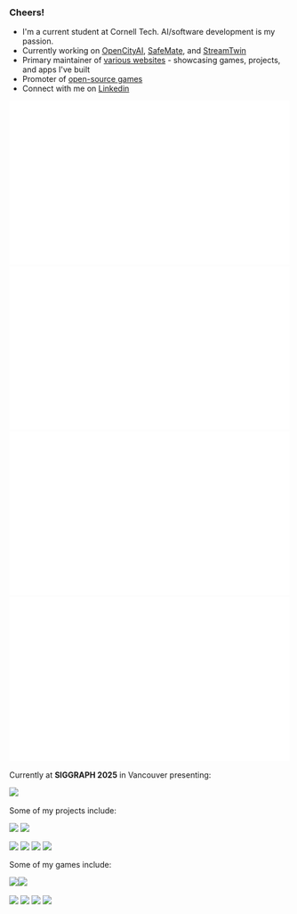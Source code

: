 ### Cheers!

- I'm a current student at Cornell Tech. AI/software development is my passion.
- Currently working on [OpenCityAI](https://opencityai.com), [SafeMate](https://opencityai.com), and [StreamTwin](https//github.com/seanhlewis/StreamTwin)
- Primary maintainer of [various websites](https://github.com/seanhlewis/websites) - showcasing games, projects, and apps I've built
- Promoter of [open-source games](https://github.com/seanhlewis/games)
- Connect with me on [Linkedin](https://linkedin.com/in/seanhardestylewis)


![](https://raw.githubusercontent.com/seanhlewis/github-stats1/master/generated/overview.svg#gh-dark-mode-only)
![](https://raw.githubusercontent.com/seanhlewis/github-stats1/master/generated/overview.svg#gh-light-mode-only)
![](https://raw.githubusercontent.com/seanhlewis/github-stats1/master/generated/languages.svg#gh-dark-mode-only)
![](https://raw.githubusercontent.com/seanhlewis/github-stats1/master/generated/languages.svg#gh-light-mode-only)

Currently at **SIGGRAPH 2025** in Vancouver presenting:

<a href="https://github.com/seanhlewis/mc3d"><img src="https://mc3d.org/static/images/meta.png" width="800"/></a>

Some of my projects include:

<a href="https://github.com/urbaninfolab/OpenCityAI"><img src="https://user-images.githubusercontent.com/96705270/236055102-2f4ce046-dd30-4cbe-87a3-5f25f308d3b5.png" width="400"/></a>
<a href="https://github.com/seanhlewis/DataPoweredAI"><img src="https://user-images.githubusercontent.com/96705270/236706951-687754f2-a501-48cb-9fab-f298e29400b5.png" width="400"/></a>

<a href="https://github.com/seanhlewis/AuditoryAR"><img src="https://user-images.githubusercontent.com/96705270/236707140-1aa08b93-de28-4647-9e24-3b29793eb9db.png" width="200"/></a> <a href="https://github.com/Good-Systems/SmartCityData"><img src="https://user-images.githubusercontent.com/96705270/236707050-b5af92aa-b91f-4773-91da-34b3281fe308.png" width="200"/></a> <a href="https://github.com/seanhlewis/TrafficEMS"><img src="https://user-images.githubusercontent.com/96705270/237002275-970186af-4e94-42bb-8040-218d5d61b327.png" width="200"/></a> <a href="https://github.com/seanhlewis/global-pe"><img src="https://user-images.githubusercontent.com/96705270/237002843-d54f7949-6356-46dd-90f1-6424743007f2.png" width="200"/></a>

Some of my games include:

<a href="https://store.steampowered.com/app/2385370/Patchwork_Beast/"><img src="https://github-production-user-asset-6210df.s3.amazonaws.com/96705270/240494492-c86e2512-373b-4e44-8918-8c3bc0b74dc6.png" width="400"/></a><a href="https://github.com/seanhlewis/Fishori"><img src="https://user-images.githubusercontent.com/96705270/236052046-d321d04f-ba21-45b0-819a-cfadae9c8de7.png" width="400"/></a>

<a href="https://github.com/seanhlewis/RPGWurdle"><img src="https://user-images.githubusercontent.com/96705270/171061920-173d9d65-d9f2-49db-b0ea-4b66d0805d2c.png" width="200"/></a> <a href="https://github.com/seanhlewis/pirates-revenge"><img src="https://user-images.githubusercontent.com/96705270/168736641-ebf8efda-fb1c-4769-9813-0ac6c049fef3.png" width="200"/></a> <a href="https://github.com/seanhlewis/shibuya-detective"><img src="https://user-images.githubusercontent.com/96705270/169386509-45dd3bec-40f0-4dec-bb4e-4cc4cf7b9f41.png" width="200"/></a> <a href="https://github.com/seanhlewis/30-seconds"><img src="https://user-images.githubusercontent.com/96705270/169195089-c5173ee9-ea01-46ea-bfe0-d44fd3e2d4a6.png" width="200"/></a>
